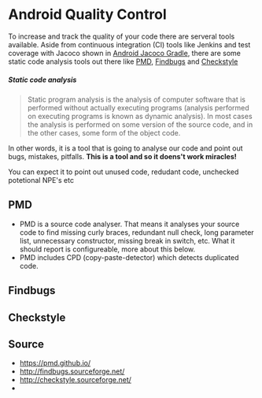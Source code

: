 # Android Quality Control

To increase and track the quality of your code there are serveral tools available. Aside from continuous integration (CI) tools like Jenkins and test coverage with Jacoco shown in <a href="https://github.com/nomisRev/AndroidGradleJacoco">Android Jacoco Gradle</a>, there are some static code analysis tools out there like <a href="https://pmd.github.io/">PMD</a>, <a href="http://findbugs.sourceforge.net/">Findbugs</a> and <a href="http://checkstyle.sourceforge.net/">Checkstyle</a>

##### Static code analysis
> Static program analysis is the analysis of computer software that is performed without actually executing programs (analysis performed on executing programs is known as dynamic analysis). In most cases the analysis is performed on some version of the source code, and in the other cases, some form of the object code.

In other words, it is a tool that is going to analyse our code and point out bugs, mistakes, pitfalls. **This is a tool and so it doens't work miracles!**

You can expect it to point out unused code, redudant code, unchecked potetional NPE's etc

## PMD
* PMD is a source code analyser. That means it analyses your source code to find missing curly braces, redundant null check, long parameter list, unnecessary constructor, missing break in switch, etc. What it should report is configureable, more about this below.
* PMD includes CPD (copy-paste-detector) which detects duplicated code.





## Findbugs



## Checkstyle

## Source
* https://pmd.github.io/
* http://findbugs.sourceforge.net/
* http://checkstyle.sourceforge.net/
* 
